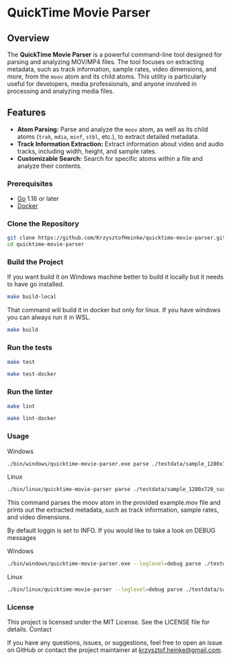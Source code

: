 # QuickTime Movie Parser

## Overview

The **QuickTime Movie Parser** is a powerful command-line tool designed for parsing and analyzing MOV/MP4 files. The tool focuses on extracting metadata, such as track information, sample rates, video dimensions, and more, from the `moov` atom and its child atoms. This utility is particularly useful for developers, media professionals, and anyone involved in processing and analyzing media files.

## Features

- **Atom Parsing:** Parse and analyze the `moov` atom, as well as its child atoms (`trak`, `mdia`, `minf`, `stbl`, etc.), to extract detailed metadata.
- **Track Information Extraction:** Extract information about video and audio tracks, including width, height, and sample rates.
- **Customizable Search:** Search for specific atoms within a file and analyze their contents.

### Prerequisites

- [Go](https://golang.org/doc/install) 1.16 or later
- [Docker](https://docs.docker.com/engine/install/)

### Clone the Repository

```bash
git clone https://github.com/KrzysztofHeinke/quicktime-movie-parser.git
cd quicktime-movie-parser
```

### Build the Project

If you want build it on Windows machine better to build it locally but it needs to have go installed.
```bash
make build-local
```

That command will build it in docker but only for linux. If you have windows you can always run it in WSL.
```bash
make build
```

### Run the tests

```bash
make test
```

```bash
make test-docker
```

### Run the linter

```bash
make lint
```

```bash
make lint-docker
```

### Usage

Windows
```bash
./bin/windows/quicktime-movie-parser.exe parse ./testdata/sample_1280x720_surfing_with_audio.mov
```

Linux
```bash
./bin/linux/quicktime-movie-parser parse ./testdata/sample_1280x720_surfing_with_audio.mov
```

This command parses the moov atom in the provided example.mov file and prints out the extracted metadata, such as track information, sample rates, and video dimensions.

By default loggin is set to INFO. 
If you would like to take a look on DEBUG messages

Windows
```bash
./bin/windows/quicktime-movie-parser.exe --loglevel=debug parse ./testdata/sample_1280x720_surfing_with_audio.mov
```

Linux
```bash
./bin/linux/quicktime-movie-parser --loglevel=debug parse ./testdata/sample_1280x720_surfing_with_audio.mov
```

### License

This project is licensed under the MIT License. See the LICENSE file for details.
Contact

If you have any questions, issues, or suggestions, feel free to open an issue on GitHub or contact the project maintainer at krzysztof.heinke@gmail.com.